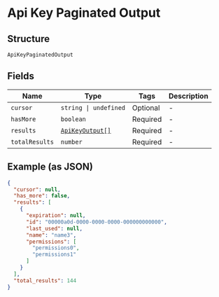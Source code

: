 
# Api Key Paginated Output

## Structure

`ApiKeyPaginatedOutput`

## Fields

| Name | Type | Tags | Description |
|  --- | --- | --- | --- |
| `cursor` | `string \| undefined` | Optional | - |
| `hasMore` | `boolean` | Required | - |
| `results` | [`ApiKeyOutput[]`](../../doc/models/api-key-output.md) | Required | - |
| `totalResults` | `number` | Required | - |

## Example (as JSON)

```json
{
  "cursor": null,
  "has_more": false,
  "results": [
    {
      "expiration": null,
      "id": "00000a0d-0000-0000-0000-000000000000",
      "last_used": null,
      "name": "name3",
      "permissions": [
        "permissions0",
        "permissions1"
      ]
    }
  ],
  "total_results": 144
}
```

